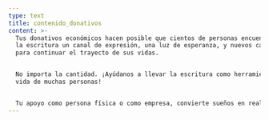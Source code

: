 ```yaml
---
type: text
title: contenido_donativos
content: >-
  Tus donativos económicos hacen posible que cientos de personas encuentren en
  la escritura un canal de expresión, una luz de esperanza, y nuevos caminos
  para continuar el trayecto de sus vidas.


  No importa la cantidad. ¡Ayúdanos a llevar la escritura como herramienta a la
  vida de muchas personas!


  Tu apoyo como persona física o como empresa, convierte sueños en realidades.
---
```

